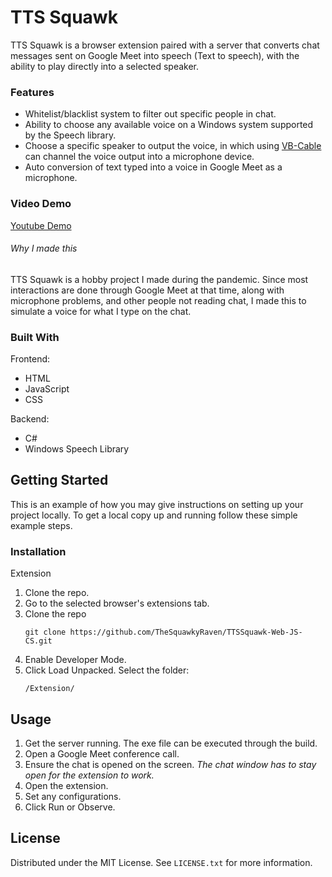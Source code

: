 # TTS Squawk

TTS Squawk is a browser extension paired with a server that converts chat messages sent on Google Meet into speech (Text to speech), with the ability to play directly into a selected speaker.

### Features

* Whitelist/blacklist system to filter out specific people in chat.
* Ability to choose any available voice on a Windows system supported by the Speech library.
* Choose a specific speaker to output the voice, in which using [VB-Cable](https://vb-audio.com/Cable/) can channel the voice output into a microphone device.
* Auto conversion of text typed into a voice in Google Meet as a microphone.

### Video Demo

[Youtube Demo](https://youtu.be/dMTg3XHAHH0)

###### Why I made this

TTS Squawk is a hobby project I made during the pandemic. Since most interactions are done through Google Meet at that time, along with microphone problems, and other people not reading chat, I made this to simulate a voice for what I type on the chat.

### Built With

Frontend:
* HTML
* JavaScript
* CSS

Backend:
* C#
* Windows Speech Library

## Getting Started

This is an example of how you may give instructions on setting up your project locally.
To get a local copy up and running follow these simple example steps.

### Installation

Extension
1. Clone the repo.
2. Go to the selected browser's extensions tab.
3. Clone the repo
   ```
   git clone https://github.com/TheSquawkyRaven/TTSSquawk-Web-JS-CS.git
   ```
4. Enable Developer Mode.
5. Click Load Unpacked. Select the folder:
   ```
   /Extension/
   ```

## Usage

1. Get the server running. The exe file can be executed through the build.
2. Open a Google Meet conference call.
3. Ensure the chat is opened on the screen. _The chat window has to stay open for the extension to work._
4. Open the extension.
5. Set any configurations.
6. Click Run or Observe.

## License

Distributed under the MIT License. See `LICENSE.txt` for more information.
